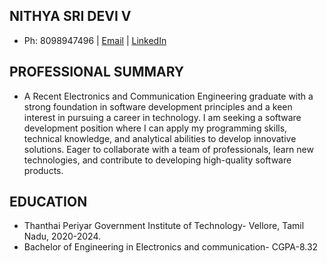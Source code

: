 ##                                                     NITHYA SRI DEVI V  
* Ph: 8098947496 |  [Email](nithyasridevi26@gmail.com) |  [LinkedIn](https://www.linkedin.com/in/nithya-sri-devi-v-607494205/)  
## PROFESSIONAL SUMMARY  
* A Recent Electronics and Communication Engineering graduate with a strong foundation in
 software development principles and a keen interest in pursuing a career in technology. I am seeking a
 software development position where I can apply my programming skills, technical knowledge, and
 analytical abilities to develop innovative solutions. Eager to collaborate with a team of professionals,
 learn new technologies, and contribute to developing high-quality software products.
##  EDUCATION
*  Thanthai Periyar Government Institute of Technology- Vellore, Tamil Nadu, 2020-2024.
*   Bachelor of Engineering in Electronics and communication- CGPA-8.32
  
  




